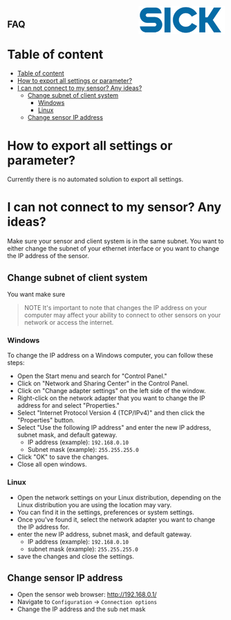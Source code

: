 <img align=right width="200" src="../docs/img/sick-logo.jpg"/> 

FAQ
---

# Table of content


- [Table of content](#table-of-content)
- [How to export all settings or parameter?](#how-to-export-all-settings-or-parameter)
- [I can not connect to my sensor? Any ideas?](#i-can-not-connect-to-my-sensor-any-ideas)
  - [Change subnet of client system](#change-subnet-of-client-system)
    - [Windows](#windows)
    - [Linux](#linux)
  - [Change sensor IP address](#change-sensor-ip-address)



# How to export all settings or parameter?

Currently there is no automated solution to export all settings.

# I can not connect to my sensor? Any ideas?

Make sure your sensor and client system is in the same subnet. You want to either change the subnet of your ethernet interface or you want to change the IP address of the sensor.

## Change subnet of client system

You want make sure
> NOTE 
> It's important to note that changes the IP address on your computer may affect your ability to connect to other sensors on your network or access the internet. 

### Windows
To change the IP address on a Windows computer, you can follow these steps:
  
- Open the Start menu and search for "Control Panel."
- Click on "Network and Sharing Center" in the Control Panel.
- Click on "Change adapter settings" on the left side of the window.
- Right-click on the network adapter that you want to change the IP address for and select "Properties."
- Select "Internet Protocol Version 4 (TCP/IPv4)" and then click the "Properties" button.
- Select "Use the following IP address" and enter the new IP address, subnet mask, and default gateway.
  - IP address (example): `192.168.0.10`
  - Subnet mask (example): `255.255.255.0`
- Click "OK" to save the changes.
- Close all open windows.

### Linux
- Open the network settings on your Linux distribution, depending on the Linux distribution you are using the location may vary.
- You can find it in the settings, preferences or system settings.
- Once you've found it, select the network adapter you want to change the IP address for.
- enter the new IP address, subnet mask, and default gateway.
  - IP address (example): `192.168.0.10`
  - subnet mask (example): `255.255.255.0`
- save the changes and close the settings.

## Change sensor IP address
- Open the sensor web browser: http://192.168.0.1/
- Navigate to `Configuration` &rarr; `Connection options`
- Change the IP address and the sub net mask